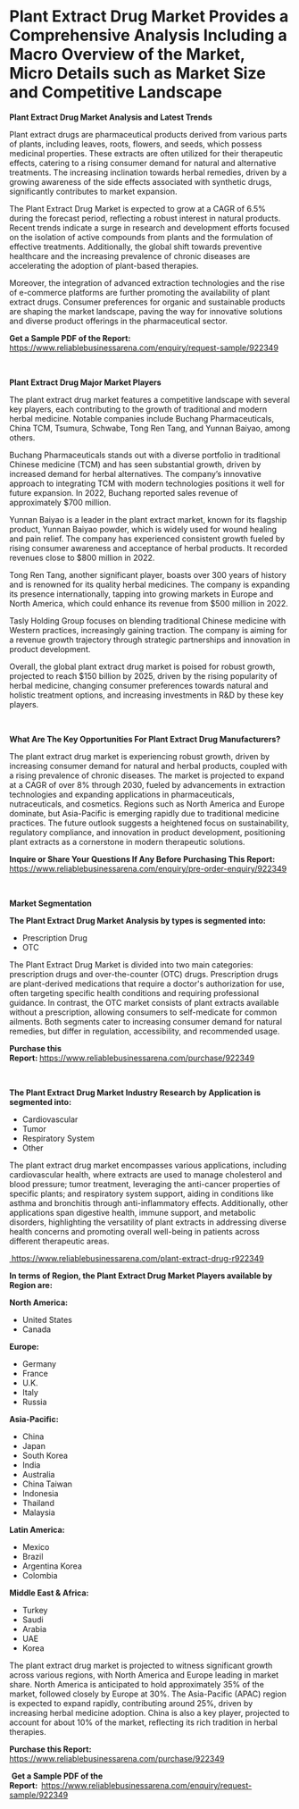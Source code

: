 <p><h1>Plant Extract Drug Market Provides a Comprehensive Analysis Including a Macro Overview of the Market, Micro Details such as Market Size and Competitive Landscape</h1></p><p><strong>Plant Extract Drug Market Analysis and Latest Trends</strong></p>
<p><p>Plant extract drugs are pharmaceutical products derived from various parts of plants, including leaves, roots, flowers, and seeds, which possess medicinal properties. These extracts are often utilized for their therapeutic effects, catering to a rising consumer demand for natural and alternative treatments. The increasing inclination towards herbal remedies, driven by a growing awareness of the side effects associated with synthetic drugs, significantly contributes to market expansion.</p><p>The Plant Extract Drug Market is expected to grow at a CAGR of 6.5% during the forecast period, reflecting a robust interest in natural products. Recent trends indicate a surge in research and development efforts focused on the isolation of active compounds from plants and the formulation of effective treatments. Additionally, the global shift towards preventive healthcare and the increasing prevalence of chronic diseases are accelerating the adoption of plant-based therapies. </p><p>Moreover, the integration of advanced extraction technologies and the rise of e-commerce platforms are further promoting the availability of plant extract drugs. Consumer preferences for organic and sustainable products are shaping the market landscape, paving the way for innovative solutions and diverse product offerings in the pharmaceutical sector.</p></p>
<p><strong>Get a Sample PDF of the Report:&nbsp;</strong> <a href="https://www.reliablebusinessarena.com/enquiry/request-sample/922349?utm_campaign=2748&utm_medium=2&utm_source=Github&utm_content=ia&utm_term=18042025&utm_id=plant-extract-drug">https://www.reliablebusinessarena.com/enquiry/request-sample/922349</a></p>
<p>&nbsp;</p>
<p><strong>Plant Extract Drug Major Market Players</strong></p>
<p><p>The plant extract drug market features a competitive landscape with several key players, each contributing to the growth of traditional and modern herbal medicine. Notable companies include Buchang Pharmaceuticals, China TCM, Tsumura, Schwabe, Tong Ren Tang, and Yunnan Baiyao, among others.</p><p>Buchang Pharmaceuticals stands out with a diverse portfolio in traditional Chinese medicine (TCM) and has seen substantial growth, driven by increased demand for herbal alternatives. The company’s innovative approach to integrating TCM with modern technologies positions it well for future expansion. In 2022, Buchang reported sales revenue of approximately $700 million.</p><p>Yunnan Baiyao is a leader in the plant extract market, known for its flagship product, Yunnan Baiyao powder, which is widely used for wound healing and pain relief. The company has experienced consistent growth fueled by rising consumer awareness and acceptance of herbal products. It recorded revenues close to $800 million in 2022.</p><p>Tong Ren Tang, another significant player, boasts over 300 years of history and is renowned for its quality herbal medicines. The company is expanding its presence internationally, tapping into growing markets in Europe and North America, which could enhance its revenue from $500 million in 2022.</p><p>Tasly Holding Group focuses on blending traditional Chinese medicine with Western practices, increasingly gaining traction. The company is aiming for a revenue growth trajectory through strategic partnerships and innovation in product development.</p><p>Overall, the global plant extract drug market is poised for robust growth, projected to reach $150 billion by 2025, driven by the rising popularity of herbal medicine, changing consumer preferences towards natural and holistic treatment options, and increasing investments in R&D by these key players.</p></p>
<p>&nbsp;</p>
<p><strong>What Are The Key Opportunities For Plant Extract Drug Manufacturers?</strong></p>
<p><p>The plant extract drug market is experiencing robust growth, driven by increasing consumer demand for natural and herbal products, coupled with a rising prevalence of chronic diseases. The market is projected to expand at a CAGR of over 8% through 2030, fueled by advancements in extraction technologies and expanding applications in pharmaceuticals, nutraceuticals, and cosmetics. Regions such as North America and Europe dominate, but Asia-Pacific is emerging rapidly due to traditional medicine practices. The future outlook suggests a heightened focus on sustainability, regulatory compliance, and innovation in product development, positioning plant extracts as a cornerstone in modern therapeutic solutions.</p></p>
<p><strong>Inquire or Share Your Questions If Any Before Purchasing This Report:</strong> <a href="https://www.reliablebusinessarena.com/enquiry/pre-order-enquiry/922349?utm_campaign=2748&utm_medium=2&utm_source=Github&utm_content=ia&utm_term=18042025&utm_id=plant-extract-drug">https://www.reliablebusinessarena.com/enquiry/pre-order-enquiry/922349</a></p>
<p>&nbsp;</p>
<p><strong>Market Segmentation</strong></p>
<p><strong>The Plant Extract Drug Market Analysis by types is segmented into:</strong></p>
<p><ul><li>Prescription Drug</li><li>OTC</li></ul></p>
<p><p>The Plant Extract Drug Market is divided into two main categories: prescription drugs and over-the-counter (OTC) drugs. Prescription drugs are plant-derived medications that require a doctor's authorization for use, often targeting specific health conditions and requiring professional guidance. In contrast, the OTC market consists of plant extracts available without a prescription, allowing consumers to self-medicate for common ailments. Both segments cater to increasing consumer demand for natural remedies, but differ in regulation, accessibility, and recommended usage.</p></p>
<p><strong>Purchase this Report:&nbsp;</strong><a href="https://www.reliablebusinessarena.com/purchase/922349?utm_campaign=2748&utm_medium=2&utm_source=Github&utm_content=ia&utm_term=18042025&utm_id=plant-extract-drug">https://www.reliablebusinessarena.com/purchase/922349</a></p>
<p>&nbsp;</p>
<p><strong>The Plant Extract Drug Market Industry Research by Application is segmented into:</strong></p>
<p><ul><li>Cardiovascular</li><li>Tumor</li><li>Respiratory System</li><li>Other</li></ul></p>
<p><p>The plant extract drug market encompasses various applications, including cardiovascular health, where extracts are used to manage cholesterol and blood pressure; tumor treatment, leveraging the anti-cancer properties of specific plants; and respiratory system support, aiding in conditions like asthma and bronchitis through anti-inflammatory effects. Additionally, other applications span digestive health, immune support, and metabolic disorders, highlighting the versatility of plant extracts in addressing diverse health concerns and promoting overall well-being in patients across different therapeutic areas.</p></p>
<p><a href="https://www.reliablebusinessarena.com/plant-extract-drug-r922349?utm_campaign=2748&utm_medium=2&utm_source=Github&utm_content=ia&utm_term=18042025&utm_id=plant-extract-drug">&nbsp;https://www.reliablebusinessarena.com/plant-extract-drug-r922349</a></p>
<p><strong>In terms of Region, the Plant Extract Drug Market Players available by Region are:</strong></p>
<p>
    <p> <strong> North America: </strong>
        <ul>
            <li>United States</li>
            <li>Canada</li>
        </ul>
        </p> 
    <p> <strong> Europe: </strong>
        <ul>
            <li>Germany</li>
            <li>France</li>
            <li>U.K.</li>
            <li>Italy</li>
            <li>Russia</li>
        </ul>
        </p> 
    <p> <strong> Asia-Pacific: </strong>
        <ul>
            <li>China</li>
            <li>Japan</li>
            <li>South Korea</li>
            <li>India</li>
            <li>Australia</li>
            <li>China Taiwan</li>
            <li>Indonesia</li>
            <li>Thailand</li>
            <li>Malaysia</li>
        </ul>
        </p> 
    <p> <strong> Latin America: </strong>
        <ul>
            <li>Mexico</li>
            <li>Brazil</li>
            <li>Argentina Korea</li>
            <li>Colombia</li>
        </ul>
        </p> 
    <p> <strong> Middle East & Africa: </strong>
        <ul>
            <li>Turkey</li>
            <li>Saudi</li>
            <li>Arabia</li>
            <li>UAE</li>
            <li>Korea</li>
        </ul>
    </p>
    </p>
<p><p>The plant extract drug market is projected to witness significant growth across various regions, with North America and Europe leading in market share. North America is anticipated to hold approximately 35% of the market, followed closely by Europe at 30%. The Asia-Pacific (APAC) region is expected to expand rapidly, contributing around 25%, driven by increasing herbal medicine adoption. China is also a key player, projected to account for about 10% of the market, reflecting its rich tradition in herbal therapies.</p></p>
<p><strong>Purchase this Report: </strong><a href="https://www.reliablebusinessarena.com/purchase/922349?utm_campaign=2748&utm_medium=2&utm_source=Github&utm_content=ia&utm_term=18042025&utm_id=plant-extract-drug">https://www.reliablebusinessarena.com/purchase/922349</a></p>
<p>&nbsp;<strong>Get a Sample PDF of the Report:&nbsp;&nbsp;</strong><a href="https://www.reliablebusinessarena.com/enquiry/request-sample/922349?utm_campaign=2748&utm_medium=2&utm_source=Github&utm_content=ia&utm_term=18042025&utm_id=plant-extract-drug">https://www.reliablebusinessarena.com/enquiry/request-sample/922349</a></p>
<p><strong></strong></p>
<p><p></p><p></p><p></p></p>